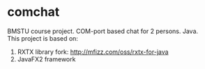 comchat
=======

BMSTU course project. COM-port based chat for 2 persons. Java.<br />
This project is based on:<br />
1) RXTX library fork: http://mfizz.com/oss/rxtx-for-java<br />
2) JavaFX2 framework<br />
